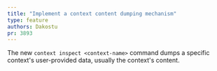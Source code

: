 ```yaml
---
title: "Implement a context content dumping mechanism"
type: feature
authors: Dakostu
pr: 3893
---
```


The new `context inspect <context-name>` command dumps a specific context's
user-provided data, usually the context's content.
